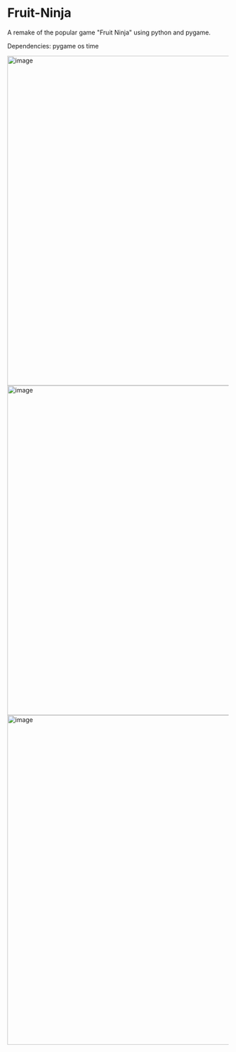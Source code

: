 # Fruit-Ninja
A remake of the popular game "Fruit Ninja" using python and pygame.

Dependencies:
  pygame
  os
  time


<img width="751" alt="image" src="https://github.com/gogoguy/Fruit-Ninja/assets/9537698/6c65e72e-8d8c-451a-b0b2-47bb6786594d">
<img width="751" alt="image" src="https://github.com/gogoguy/Fruit-Ninja/assets/9537698/9b6c037d-dc0d-4805-a466-d943736cefbf">
<img width="751" alt="image" src="https://github.com/gogoguy/Fruit-Ninja/assets/9537698/53d8daea-84f9-41a4-95c9-2304c2339d66">
